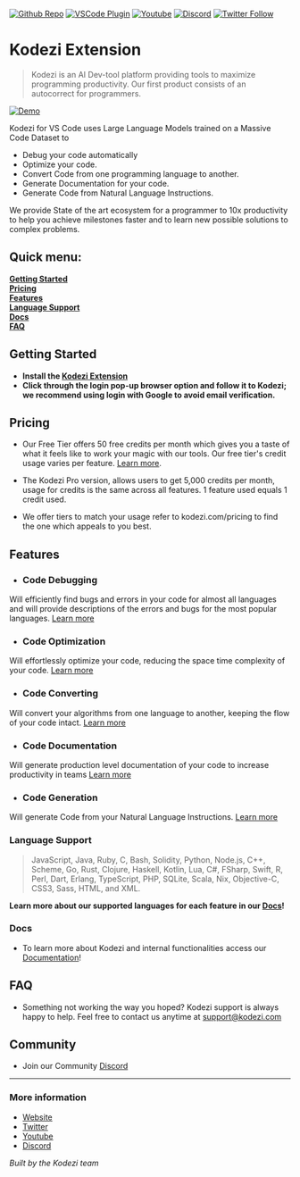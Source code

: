 
[twitter-shield]: https://img.shields.io/twitter/follow/kodezihq?style=social
[twitter-url]: https://twitter.com/kodezihq
[github-shield]: https://img.shields.io/github/stars/Kodezi/kodezi-extension?style=social
[github-url]: https://github.com/Kodezi/kodezi-extension.git
[vscode-shield]: https://img.shields.io/visual-studio-marketplace/r/kodezi.kodezi?logo=visual-studio-code&style=social
[vscode-url]: https://marketplace.visualstudio.com/items?itemName=kodezi.kodezi
[youtube-shield]: https://img.shields.io/youtube/channel/views/UCrw0CEXixhbouv3GICHhV5w?style=social
[youtube-url]: https://www.youtube.com/UCrw0CEXixhbouv3GICHhV5w

[discord-shield]: https://dcbadge.vercel.app/api/server/kodezi?style=social
[discord-url]: https://discord.gg/kodezi

[![Github Repo][github-shield]][github-url]
[![VSCode Plugin][vscode-shield]][vscode-url]
[![Youtube][youtube-shield]][youtube-url]
[![Discord][discord-shield]][discord-url]
[![Twitter Follow][twitter-shield]][twitter-url]

# Kodezi Extension

> Kodezi is an AI Dev-tool platform providing tools to maximize programming productivity. Our first product consists of an autocorrect for programmers.

[![Demo](demo1.gif)](https://www.loom.com/share/69927b250b094e38b73998cc0e12b7a8)

Kodezi for VS Code uses Large Language Models trained on a Massive Code Dataset to

* Debug your code automatically
* Optimize your code.
* Convert Code from one programming language to another.
* Generate Documentation for your code.
* Generate Code from Natural Language Instructions.

We provide State of the art ecosystem for a programmer to 10x productivity to help you achieve milestones faster and to learn new possible solutions to complex problems.

## Quick menu:

**[Getting Started](#getting-started)**<br />
**[Pricing](#pricing)**<br />
**[Features](#features)**<br />
**[Language Support](#language-support)**<br />
**[Docs](#docs)**<br />
**[FAQ](#faq)**<br />

## Getting Started

* **Install the [Kodezi Extension](https://marketplace.visualstudio.com/items?itemName=kodezi.kodezi)** <br/>
* **Click through the login pop-up browser option and follow it to Kodezi; we recommend using login with Google to avoid email verification.**

## Pricing

- Our Free Tier offers 50 free credits per month which gives you a taste of what it feels like to work your magic with our tools. Our free tier's credit usage varies per feature. [Learn more](https://docs.kodezi.com/pricing/credits).

- The Kodezi Pro version, allows users to get 5,000 credits per month, usage for credits is the same across all features. 1 feature used equals 1 credit used. 
- We offer tiers to match your usage refer to kodezi.com/pricing to find the one which appeals to you best.

## Features
- ### Code Debugging
Will efficiently find bugs and errors in your code for almost all languages and will provide descriptions of the errors and bugs for the most popular languages. [Learn more](https://docs.kodezi.com/feature-guides/debugging)
- ### Code Optimization
Will effortlessly optimize your code, reducing the space time complexity of your code. [Learn more](https://docs.kodezi.com/feature-guides/optimizing)
- ### Code Converting
Will convert your algorithms from one language to another, keeping the flow of your code intact. [Learn more](https://docs.kodezi.com/feature-guides/converting)
- ### Code Documentation
Will generate production level documentation of your code to increase productivity in teams [Learn more](https://docs.kodezi.com/feature-guides/generate-documents)
- ### Code Generation
Will generate Code from your Natural Language Instructions. [Learn more](https://docs.kodezi.com/feature-guides/generate-code)

### Language Support
> JavaScript, Java, Ruby, C, Bash, Solidity, Python, Node.js, C++, Scheme, Go, Rust, Clojure, Haskell, Kotlin, Lua, C#, FSharp, Swift, R, Perl, Dart, Erlang, TypeScript, PHP, SQLite, Scala, Nix, Objective-C, CSS3, Sass, HTML, and XML. 

**Learn more about our supported languages for each feature in our [Docs](https://docs.kodezi.com/)!**
### Docs
- To learn more about Kodezi and internal functionalities access our [Documentation](https://docs.kodezi.com/)!
## FAQ
- Something not working the way you hoped? Kodezi support is always happy to help. Feel free to contact us anytime at support@kodezi.com

## Community 
- Join our Community [Discord](https://discord.gg/kodezi) 

---

### More information

- [Website](https://kodezi.com/)
- [Twitter](https://twitter.com/kodezihq)
- [Youtube](https://www.youtube.com/kodezi)
- [Discord](https://discord.gg/kodezi)

_Built by the Kodezi team_
